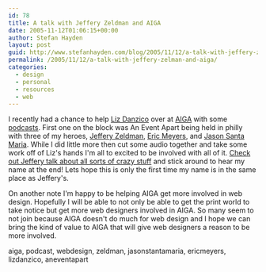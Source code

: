 ```yaml
---
id: 78
title: A talk with Jeffery Zeldman and AIGA
date: 2005-11-12T01:06:15+00:00
author: Stefan Hayden
layout: post
guid: http://www.stefanhayden.com/blog/2005/11/12/a-talk-with-jeffery-zelman-and-aiga/
permalink: /2005/11/12/a-talk-with-jeffery-zelman-and-aiga/
categories:
  - design
  - personal
  - resources
  - web
---
```

I recently had a chance to help <a href="http://www.bobulate.com/">Liz Danzico</a> over at <a href="http://www.aiga.org">AIGA</a> with some <a href="http://www.aiga.org/content.cfm/podcast_directory">podcasts</a>. First one on the block was An Event Apart being held in philly with three of my heroes, <a href="http://zeldman.com/">Jeffery Zeldman</a>, <a href="http://meyerweb.com/">Eric Meyers</a>, and <a href="http://www.jasonsantamaria.com/">Jason Santa Maria</a>. While I did little more then cut some audio together and take some work off of Liz's hands I'm all to excited to be involved with all of it. <a href="http://www.aiga.org/content.cfm?ContentAlias=jzeldman01">Check out Jeffery talk about all sorts of crazy stuff</a> and stick around to hear my name at the end! Lets hope this is only the first time my name is in the same place as Jeffery's.

On another note I'm happy to be helping AIGA get more involved in web design. Hopefully I will be able to not only be able to get the print world to take notice but get more web designers involved in AIGA. So many seem to not join because AIGA doesn't do much for web design and I hope we can bring the kind of value to AIGA that will give web designers a reason to be more involved.

<tags>aiga, podcast, webdesign, zeldman, jasonstantamaria, ericmeyers, lizdanzico, aneventapart</tags>